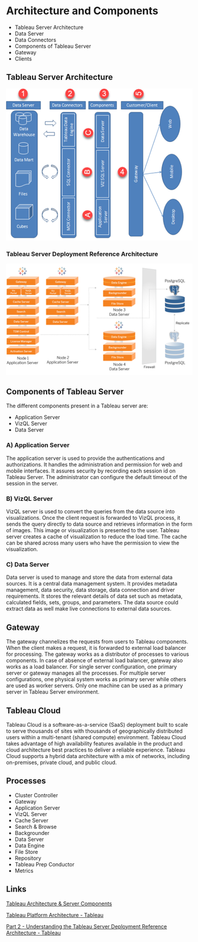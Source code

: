 # Architecture and Components

- Tableau Server Architecture
- Data Server
- Data Connectors
- Components of Tableau Server
- Gateway
- Clients

## Tableau Server Architecture

![tableau-architecture-diagram](../../../media/Pasted%20image%2020230714180101.png)

### Tableau Server Deployment Reference Architecture

![tableau-server-deployment-reference-architecture](../../../media/Pasted%20image%2020230714180337.png)

## Components of Tableau Server

The different components present in a Tableau server are:

- Application Server
- VizQL Server
- Data Server

### A) Application Server

The application server is used to provide the authentications and authorizations. It handles the administration and permission for web and mobile interfaces. It assures security by recording each session id on Tableau Server. The administrator can configure the default timeout of the session in the server.

### B) VizQL Server

VizQL server is used to convert the queries from the data source into visualizations. Once the client request is forwarded to VizQL process, it sends the query directly to data source and retrieves information in the form of images. This image or visualization is presented to the user. Tableau server creates a cache of visualization to reduce the load time. The cache can be shared across many users who have the permission to view the visualization.

### C) Data Server

Data server is used to manage and store the data from external data sources. It is a central data management system. It provides metadata management, data security, data storage, data connection and driver requirements. It stores the relevant details of data set such as metadata, calculated fields, sets, groups, and parameters. The data source could extract data as well make live connections to external data sources.

## Gateway

The gateway channelizes the requests from users to Tableau components. When the client makes a request, it is forwarded to external load balancer for processing. The gateway works as a distributor of processes to various components. In case of absence of external load balancer, gateway also works as a load balancer. For single server configuration, one primary server or gateway manages all the processes. For multiple server configurations, one physical system works as primary server while others are used as worker servers. Only one machine can be used as a primary server in Tableau Server environment.

## Tableau Cloud

Tableau Cloud is a software-as-a-service (SaaS) deployment built to scale to serve thousands of sites with thousands of geographically distributed users within a multi-tenant (shared compute) environment. Tableau Cloud takes advantage of high availability features available in the product and cloud architecture best practices to deliver a reliable experience. Tableau Cloud supports a hybrid data architecture with a mix of networks, including on-premises, private cloud, and public cloud.

## Processes

- Cluster Controller
- Gateway
- Application Server
- VizQL Server
- Cache Server
- Search & Browse
- Backgrounder
- Data Server
- Data Engine
- File Store
- Repository
- Tableau Prep Conductor
- Metrics

## Links

[Tableau Architecture & Server Components](https://www.guru99.com/tableau-architecture.html)

[Tableau Platform Architecture - Tableau](https://help.tableau.com/current/blueprint/en-us/bp_server_architecture.htm)

[Part 2 - Understanding the Tableau Server Deployment Reference Architecture - Tableau](https://help.tableau.com/current/guides/enterprise-deployment/en-us/edg_part2.htm)
